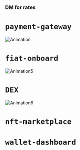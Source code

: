 ### DM for rates
# `payment-gateway`
![Animation](https://user-images.githubusercontent.com/52806204/167530467-027e670d-3e46-41df-8bdb-30c2aca4d697.gif)
# `fiat-onboard`
![Animation5](https://user-images.githubusercontent.com/52806204/167761505-05fa1b1e-35bc-4bd2-8b32-7289e715ade8.gif)
# `DEX`
![Animation6](https://user-images.githubusercontent.com/52806204/167957215-f5aa8f99-1ab8-4f65-993d-3e75d0684030.gif)
# `nft-marketplace`
# `wallet-dashboard`

